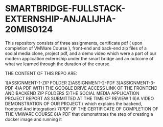 # SMARTBRIDGE-FULLSTACK-EXTERNSHIP-ANJALIJHA-20MIS0124
This repository consists of three assignments, certificate pdf ( upon completion of VMWare Course ), front-end and back-end zip files of a social media clone, project pdf, and a demo video which were a part of our modern application externship under the smart bridge and an outcome of what we learned through the duration of the course. 

THE CONTENT OF THIS REPO ARE: 

1)ASSIGNMENT-1-ZIP FOLDER
2)ASSIGNMENT-2-PDF
3)ASSIGNMENT-3-PDF
4)A PDF WITH THE GOOGLE DRIVE ACCESS LINK OF THE FRONTEND AND BACKEND ZIP FOLDERS 
5)THE SOCIAL MEDIA APPLICATION PROJECT REPORT AS SUBMITTED AT THE TIME OF REVIEW 1 
6)A VIDEO DEMONSTRATION OF OUR PROJECT ( which explains the backend, frontend And integration)
7)PDF OF THE CERTIFICATE OF COMPLETION OF THE VMWARE COURSE 
8)A PDF that demonstrates the step of creating a docker image and running it 
